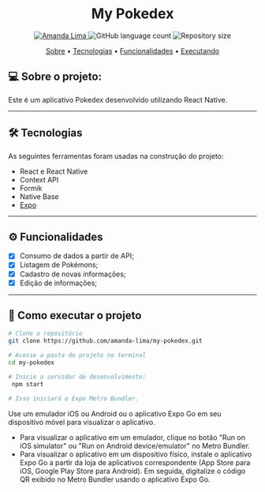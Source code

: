 

<!--Banner e logo-->

<h1 align="center">
My Pokedex
</h1>

<!-- Badges -->
<p align="center">
   <a href="https://www.linkedin.com/in/amanda-limasobrinho/">
      <img alt="Amanda Lima" src="https://img.shields.io/badge/-Amanda Lima-06202A?style=flat&logo=Linkedin&logoColor=white" />
   </a>
  <img alt="GitHub language count" src="https://img.shields.io/github/languages/count/amanda-lima/my-pokedex?color=06202A"/>
  <img alt="Repository size" src="https://img.shields.io/github/repo-size/amanda-lima/my-pokedex?color=06202A"/>
</p>

<!-- Indice-->
<p align="center">
 <a href="#-sobre-o-projeto">Sobre</a> •
 <a href="#-tecnologias">Tecnologias</a> •
  <a href="#-funcionalidades">Funcionalidades</a> •
 <a href="#-como-executar-o-projeto">Executando</a> 


## 💻 Sobre o projeto:

Este é um aplicativo Pokedex desenvolvido utilizando React Native.

---

## 🛠 Tecnologias

As seguintes ferramentas foram usadas na construção do projeto:

- React e React Native
- Context API
- Formik
- Native Base
- [Expo](https://expo.dev/)

---

## ⚙️ Funcionalidades

  - [x]  Consumo de dados a partir de API;
  - [x]  Listagem de Pokémons;
  - [x]  Cadastro de novas informações;
  - [x]  Edição de informações;

---


## 🚀 Como executar o projeto

``` bash
# Clone o repositório
git clone https://github.com/amanda-lima/my-pokedex.git

# Acesse a pasta do projeto no terminal
cd my-pokedex

# Inicie o servidor de desenvolvimento:
 npm start

# Isso iniciará o Expo Metro Bundler.
```

Use um emulador iOS ou Android ou o aplicativo Expo Go em seu dispositivo móvel para visualizar o aplicativo.

- Para visualizar o aplicativo em um emulador, clique no botão "Run on iOS simulator" ou "Run on Android device/emulator" no Metro Bundler.
- Para visualizar o aplicativo em um dispositivo físico, instale o aplicativo Expo Go a partir da loja de aplicativos correspondente (App Store para iOS, Google Play Store para Android). Em seguida, digitalize o código QR exibido no Metro Bundler usando o aplicativo Expo Go.